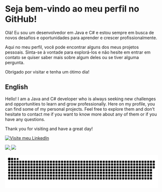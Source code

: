 # Seja bem-vindo ao meu perfil no GitHub!
Olá! Eu sou um desenvolvedor em Java e C# e estou sempre em busca de novos desafios e oportunidades para aprender e crescer profissionalmente.

Aqui no meu perfil, você pode encontrar alguns dos meus projetos pessoais. Sinta-se à vontade para explorá-los e não hesite em entrar em contato se quiser saber mais sobre algum deles ou se tiver alguma pergunta.

Obrigado por visitar e tenha um ótimo dia!

## English
Hello! I am a Java and C# developer who is always seeking new challenges and opportunities to learn and grow professionally.
Here on my profile, you can find some of my personal projects. Feel free to explore them and don't hesitate to contact me if you want to know more about any of them or if you have any questions.

Thank you for visiting and have a great day!

[![Visite meu LinkedIn](https://img.shields.io/badge/-LinkedIn-blue?style=flat-square&logo=Linkedin&logoColor=white&link=https://www.linkedin.com/in/SEU-LINK-AQUI)](https://www.linkedin.com/in/tarcisio-de-oliveira-veloso)

<div>
  <a href="https://github.com/TarcisioOliveira2021">
  <img height="150em" src="https://github-readme-stats.vercel.app/api?username=TarcisioOliveira2021&show_icons=true&theme=tokyonight&include_all_commits=true&count_private=true"/>
  <img height="150em" src="https://github-readme-stats.vercel.app/api/top-langs/?username=TarcisioOliveira2021&layout=compact&langs_count=7&theme=tokyonight"/>
    
  ![Snake animation](https://github.com/TarcisioOliveira2021/TarcisioOliveira2021/blob/output/github-contribution-grid-snake.svg)
</div>
  

